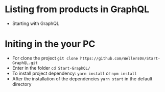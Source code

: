 # Listing from products in GraphQL

  - Starting with GraphQL
  
# Initing in the your PC

- For clone the project `git clone https://github.com/Wellers0n/Start-GraphQL.git`
- Enter in the folder `cd Start-GraphQL/`
- To install project dependency: `yarn install` or `npm install`
- After the installation of the dependencies `yarn start` in the default directory
